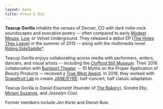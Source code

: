```yaml
---
layout: base
title: Press & Bio
---
```


**Teacup Gorilla** inhabits the venues of Denver, CO
with dark indie-rock soundscapes and evocative poetry --
often compared to early
[Modest Mouse](http://modestmouse.com/),
[Low](http://www.chairkickers.com/),
or Velvet Underground.
They released a debut EP
([The Holes They Leave](http://teacupgorilla.bandcamp.com/album/the-holes-they-leave))
in the summer of 2015 --
along with the multimedia novel
[Riding SideSaddle\*](http://ridingsidesaddle.com).

Teacup Gorilla enjoys collaborating across media
with performers, writers, dancers, and visual artists --
including the
[Clyfford Still Museum](https://clyffordstillmuseum.org/).
Their 2016 collaboration
with [Buntport Theater](http://buntport.com/archive/10myths.htm) --
10 Myths on the Proper Application of Beauty Products --
recieved a
[True West Award](http://www.denvercenter.org/blog-posts/news-center/2016/12/18/2016-true-west-award-miriam-suzanne).
In 2018,
they worked with [Grapefruit Lab](http://grapefruitlab.com/)
to create
[JANE/EYRE](http://grapefruitlab.com/shows/janeeyre/):
half-concert, half classic adaptation.

Teacup Gorilla is
*Daniel Eisenstat*
(founder of [The Bakery](http://thebakerydenver.com/)),
*Sondra Eby*,
[Miriam Suzanne](http://miriamsuzanne.com/),
and *Josselyn Cool*.

Former members include
*Jen Korte* and
*Daniel Rule*.
